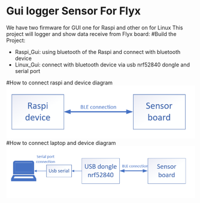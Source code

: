 # Gui logger Sensor For Flyx
We have two firmware for GUI one for Raspi and other on for Linux
This project will logger and show data receive from Flyx board:
#Build the Project:
- Raspi_Gui: using bluetooth of the Raspi and connect with bluetooth device
- Linux_Gui: connect with bluetooth device via usb nrf52840 dongle and serial port

#How to connect raspi and device diagram
![Screenshot](image/raspi_connection.PNG)
#How to connect laptop and device diagram
![Screenshot](image/linux_connection.PNG)